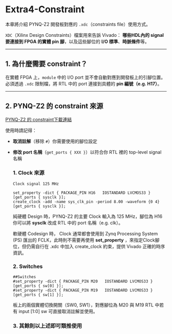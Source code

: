 # Extra4-Constraint

本章將介紹 PYNQ-Z2 開發板對應的 `.xdc`（constraints file）使用方式。  

`XDC`（Xilinx Design Constraints）檔案用來告訴 Vivado： **哪些HDL內的 signal 要連接到 FPGA 的實體 pin 腳**，以及這些腳位的 **I/O 標準**、**時脈條件**等。

---

## 1.   為什麼需要 constraint？

在實體 FPGA 上，`module` 中的 I/O port 並不會自動對應到開發板上的引腳位置。  
必須透過 `.xdc` 限制檔，將 RTL 中的 port 連接到具體的 **pin 編號（e.g. H17）**。

---

##  2.  PYNQ-Z2 的 constraint 來源
[PYNQ-Z2 的 constraint下載連結](https://dpoauwgwqsy2x.cloudfront.net/Download/pynq-z2_v1.0.xdc.zip)  

使用時請記得：
-   **取消註解**（移除 `#`）你需要使用的腳位設定
-   **修改 port 名稱**（`get_ports { XXX }`）以符合你 RTL 裡的 top-level signal 名稱


    ###  1. Clock 來源

    ```xdc
    Clock signal 125 MHz

    set_property -dict { PACKAGE_PIN H16   IOSTANDARD LVCMOS33 } [get_ports { sysclk }];
    create_clock -add -name sys_clk_pin -period 8.00 -waveform {0 4} [get_ports { sysclk }];
    ```

    純硬體 Design 時，PYNQ-Z2 的主要 Clock 輸入為 125 MHz，腳位為 H16
    你可以將 **sysclk** 改成 RTL 中的 port 名稱（e.g. clk）。

    軟硬體 Codesign 時， Clock 通常都會使用到 Zynq Processing System (PS) 匯出的 FCLK，此時則不需要再使用 **set_property** ，來指定Clock腳位，但仍需自行在 .xdc 中加入 create_clock 約束，提供 Vivado 正確的時序資訊。

    ### 2.  Switches
    ```xdc
    ##Switches
    #set_property -dict { PACKAGE_PIN M20   IOSTANDARD LVCMOS33 } [get_ports { sw[0] }];
    #set_property -dict { PACKAGE_PIN M19   IOSTANDARD LVCMOS33 } [get_ports { sw[1] }];
    ```
    板上的兩個實體切換開關（SW0, SW1），對應腳位為 M20 與 M19
    RTL 中若有 input [1:0] sw 可直接取消註解並使用。

    ### 3. 其餘則以上述即可類推使用